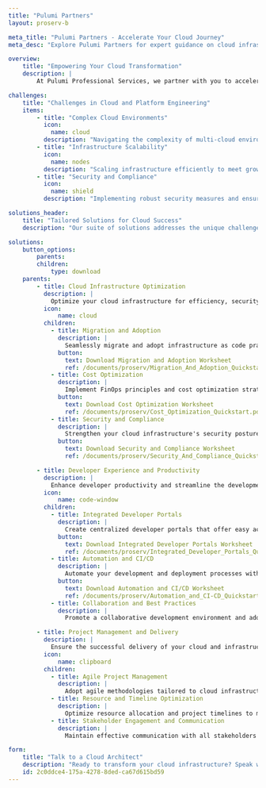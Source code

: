 ```yaml
---
title: "Pulumi Partners"
layout: proserv-b

meta_title: "Pulumi Partners - Accelerate Your Cloud Journey"
meta_desc: "Explore Pulumi Partners for expert guidance on cloud infrastructure, automation, and best practices to streamline your cloud journey."

overview:
    title: "Empowering Your Cloud Transformation"
    description: |
        At Pulumi Professional Services, we partner with you to accelerate your cloud transformation journey. Leveraging our deep expertise in infrastructure as code (IaC), we provide tailored solutions that enhance your cloud and platform engineering efforts, ensuring a seamless, secure, and scalable cloud environment.

challenges:
    title: "Challenges in Cloud and Platform Engineering"
    items:
        - title: "Complex Cloud Environments"
          icon:
            name: cloud
          description: "Navigating the complexity of multi-cloud environments and ensuring consistent infrastructure across platforms."
        - title: "Infrastructure Scalability"
          icon:
            name: nodes
          description: "Scaling infrastructure efficiently to meet growing demands while maintaining performance and cost-effectiveness."
        - title: "Security and Compliance"
          icon:
            name: shield
          description: "Implementing robust security measures and ensuring compliance across all cloud services and infrastructure."

solutions_header:
    title: "Tailored Solutions for Cloud Success"
    description: "Our suite of solutions addresses the unique challenges of cloud and platform engineering, ensuring your infrastructure is efficient, secure, and ready for the future."

solutions:
    button_options:
        parents:
        children:
            type: download
    parents:
        - title: Cloud Infrastructure Optimization
          description: |
            Optimize your cloud infrastructure for efficiency, security, and scalability with Pulumi's expert guidance. Tailor your environment to meet the demands of modern applications and workflows.
          icon:
              name: cloud
          children:
            - title: Migration and Adoption
              description: |
                Seamlessly migrate and adopt infrastructure as code practices with Pulumi's expertise. Transition from AWS CloudFormation, Terraform, AWS CDK, and other IaC tools to a unified Pulumi ecosystem, enhancing your cloud infrastructure's flexibility and maintainability.
              button:
                text: Download Migration and Adoption Worksheet
                ref: /documents/proserv/Migration_And_Adoption_Quickstart.pdf
            - title: Cost Optimization
              description: |
                Implement FinOps principles and cost optimization strategies to ensure your cloud spending is efficient and aligned with your business objectives. Gain insights into usage patterns and optimize resources to reduce costs without sacrificing performance.
              button:
                text: Download Cost Optimization Worksheet
                ref: /documents/proserv/Cost_Optimization_Quickstart.pdf
            - title: Security and Compliance
              description: |
                Strengthen your cloud infrastructure's security posture and ensure compliance with industry standards. Pulumi helps you implement robust security frameworks and compliance checks, safeguarding your data and applications in the cloud.
              button:
                text: Download Security and Compliance Worksheet
                ref: /documents/proserv/Security_And_Compliance_Quickstart.pdf

        - title: Developer Experience and Productivity
          description: |
            Enhance developer productivity and streamline the development lifecycle with integrated tools and practices. Foster a culture of innovation and efficiency across your development teams.
          icon:
              name: code-window
          children:
            - title: Integrated Developer Portals
              description: |
                Create centralized developer portals that offer easy access to tools, documentation, and resources. Improve collaboration and streamline workflows to boost productivity and innovation.
              button:
                text: Download Integrated Developer Portals Worksheet
                ref: /documents/proserv/Integrated_Developer_Portals_Quickstart.pdf
            - title: Automation and CI/CD
              description: |
                Automate your development and deployment processes with Pulumi's CI/CD integrations. Achieve faster release cycles and more reliable builds, enabling your team to focus on delivering value.
              button:
                text: Download Automation and CI/CD Worksheet
                ref: /documents/proserv/Automation_and_CI-CD_Quickstart.pdf
            - title: Collaboration and Best Practices
              description: |
                Promote a collaborative development environment and adopt best practices for cloud-native development. Leverage Pulumi's expertise to build a culture of continuous improvement and learning.

        - title: Project Management and Delivery
          description: |
            Ensure the successful delivery of your cloud and infrastructure projects with Pulumi's project management expertise. From planning to execution, manage projects efficiently and meet your strategic goals.
          icon:
              name: clipboard
          children:
            - title: Agile Project Management
              description: |
                Adopt agile methodologies tailored to cloud infrastructure projects. Pulumi's approach to agile project management ensures flexibility, continuous improvement, and customer-centric delivery.
            - title: Resource and Timeline Optimization
              description: |
                Optimize resource allocation and project timelines to meet your infrastructure goals. Pulumi helps you balance project demands with available resources, ensuring timely and efficient delivery.
            - title: Stakeholder Engagement and Communication
              description: |
                Maintain effective communication with all stakeholders throughout the project lifecycle. Pulumi's project management practices ensure transparency, alignment, and satisfaction across teams and stakeholders.

form:
    title: "Talk to a Cloud Architect"
    description: "Ready to transform your cloud infrastructure? Speak with a Pulumi architect today to explore how our professional services can accelerate your cloud journey."
    id: 2c0ddce4-175a-4278-8ded-ca67d615bd59
---
```

